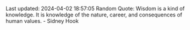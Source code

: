 Last updated: 2024-04-02 18:57:05
Random Quote: Wisdom is a kind of knowledge. It is knowledge of the nature, career, and consequences of human values. - Sidney Hook
